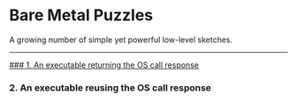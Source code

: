 # Bare Metal Puzzles

A growing number of simple yet powerful low-level sketches.

-----------

[### 1. An executable returning the OS call response](examples/readme_test1.md)



### 2. An executable reusing the OS call response
